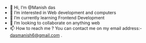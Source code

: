 - 👋 Hi, I’m @Manish das
- 👀 I’m interested in Web development and computers
- 🌱 I’m currently learning Frontend Development
- 💞️ I’m looking to collaborate on anything web
- 📫 How to reach me ? You can contact me on my email address:- dasmanish6@gmail.com .

<!---
Manishdas1975/Manishdas1975 is a ✨ special ✨ repository because its `README.md` (this file) appears on your GitHub profile.
You can click the Preview link to take a look at your changes.
--->
